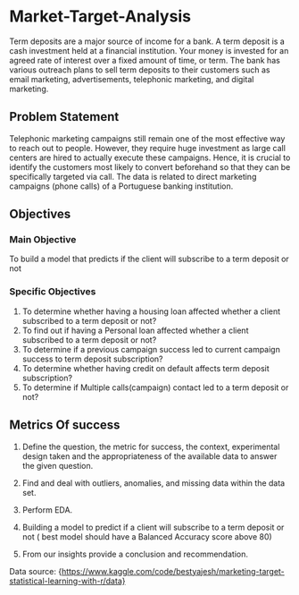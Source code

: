 # Market-Target-Analysis

Term deposits are a major source of income for a bank. A term deposit is a cash investment held at a financial institution. Your money is invested for an agreed rate of interest over a fixed amount of time, or term. The bank has various outreach plans to sell term deposits to their customers such as email marketing, advertisements, telephonic marketing, and digital marketing.

## **Problem Statement**

Telephonic marketing campaigns still remain one of the most effective way to reach out to people. However, they require huge investment as large call centers are hired to actually execute these campaigns. Hence, it is crucial to identify the customers most likely to convert beforehand so that they can be specifically targeted via call.
The data is related to direct marketing campaigns (phone calls) of a Portuguese banking institution. 

## **Objectives**

### **Main Objective**

To build a model that predicts if the client will subscribe to a term deposit or not


### **Specific Objectives**

1. To determine whether having a housing loan affected whether a client subscribed to a term deposit or not?
2. To find out if having a Personal loan affected whether a client subscribed to a term deposit or not?
3. To determine if a previous campaign success led to current campaign success to term deposit subscription?
4. To determine whether having credit on default affects term deposit subscription?
5. To determine if Multiple calls(campaign) contact led to a term deposit or not?


## **Metrics Of success**
1. Define the question, the metric for success, the context, experimental design taken and the appropriateness of the available data to answer the given question.

2. Find and deal with outliers, anomalies, and missing data within the data set.

3. Perform EDA.

4. Building a model to predict if a client will subscribe to  a term deposit or not ( best model should have a Balanced Accuracy score above 80)

5. From our insights provide a conclusion and recommendation.


Data source: {https://www.kaggle.com/code/bestyajesh/marketing-target-statistical-learning-with-r/data}
